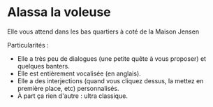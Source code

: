 # Alassa la voleuse

Elle vous attend dans les bas quartiers à coté de la Maison Jensen

Particularités :
- Elle a très peu de dialogues (une petite quête à vous proposer) et quelques banters.
- Elle est entièrement vocalisée (en anglais).
- Elle a des interjections (quand vous cliquez dessus, la mettez en première place, etc) personnalisés.
- À part ça rien d'autre : ultra classique.
